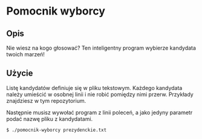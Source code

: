 # Pomocnik wyborcy
## Opis
Nie wiesz na kogo głosować? Ten inteligentny program wybierze kandydata twoich marzeń!
## Użycie
Listę kandydatów definiuje się w pliku tekstowym. Każdego kandydata należy umieścić w osobnej linii i nie robić pomiędzy nimi przerw. Przykłady znajdziesz w tym repozytorium.

Następnie musisz wywołać program z linii poleceń, a jako jedyny parametr podać nazwę pliku z kandydatami.

```bash
$ ./pomocnik-wyborcy prezydenckie.txt
```


